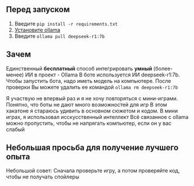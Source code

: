 ## Перед запуском
1. Введите `pip install -r requirements.txt`
2. [Установите ollama](https://ollama.com/download)
3. Введите `ollama pull deepseek-r1:7b`

## Зачем
Единственный **бесплатный** способ интегрировать **умный** (более-менее) ИИ в проект - Ollama
В боте используется ИИ deepseek-r1:7b. Чтобы запустить бота, надо иметь модель на компьютере. После проверки Вы можете удалить ее командой `ollama rm deepseek-r1:7b`

Я участвую не впервый раз и я не хочу повторяться с мини-играми. Понятно, что боты не дают много возможностей для игр
В этом хакатоне я стараюсь удивить в основном сюжетом и кодом. В мини играх, я использовал исскусственный интеллект
Всё связанное с ollama можно пропустить, чтобы не напрягать компьютер, если он у вас слабый

## Небольшая просьба для получение лучшего опыта
Небольшой совет: Сначала проверьте игру, а потом проверяйте код, чтобы не получать спойлеры